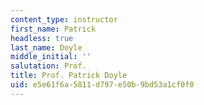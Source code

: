 ```yaml
---
content_type: instructor
first_name: Patrick
headless: true
last_name: Doyle
middle_initial: ''
salutation: Prof.
title: Prof. Patrick Doyle
uid: e5e61f6a-5811-d797-e50b-9bd53a1cf0f0
---
```

